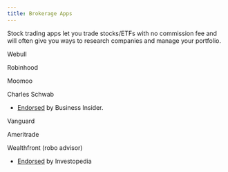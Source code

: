 ```yaml
---
title: Brokerage Apps
---
```


Stock trading apps let you trade stocks/ETFs with no commission fee and will often give you ways to research companies and manage your portfolio.

Webull

Robinhood

Moomoo

Charles Schwab
- [Endorsed](https://www.businessinsider.com/personal-finance/best-stock-trading-apps) by Business Insider.

Vanguard

Ameritrade

Wealthfront (robo advisor)
- [Endorsed](https://www.investopedia.com/best-stock-trading-apps-4587996) by Investopedia
